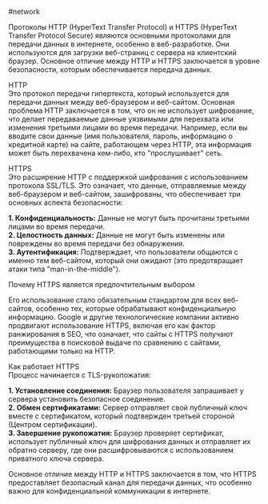 #network 

Протоколы HTTP (HyperText Transfer Protocol) и HTTPS (HyperText Transfer Protocol Secure) являются основными протоколами для передачи данных в интернете, особенно в веб-разработке. Они используются для загрузки веб-страниц с сервера на клиентский браузер. Основное отличие между HTTP и HTTPS заключается в уровне безопасности, которым обеспечивается передача данных.

HTTP  
Это протокол передачи гипертекста, который используется для передачи данных между веб-браузером и веб-сайтом. Основная проблема HTTP заключается в том, что он не использует шифрование, что делает передаваемые данные уязвимыми для перехвата или изменения третьими лицами во время передачи. Например, если вы вводите свои данные (имя пользователя, пароль, информацию о кредитной карте) на сайте, работающем через HTTP, эта информация может быть перехвачена кем-либо, кто "прослушивает" сеть.

HTTPS  
Это расширение HTTP с поддержкой шифрования с использованием протокола SSL/TLS. Это означает, что данные, отправляемые между веб-браузером и веб-сайтом, зашифрованы, что обеспечивает три основных аспекта безопасности:

**1. Конфиденциальность:** Данные не могут быть прочитаны третьими лицами во время передачи.  
**2. Целостность данных:** Данные не могут быть изменены или повреждены во время передачи без обнаружения.  
**3. Аутентификация:** Подтверждает, что пользователи общаются с именно тем веб-сайтом, который они ожидают (это предотвращает атаки типа "man-in-the-middle").

Почему HTTPS является предпочтительным выбором

Его использование стало обязательным стандартом для всех веб-сайтов, особенно тех, которые обрабатывают конфиденциальную информацию. Google и другие технологические компании активно продвигают использование HTTPS, включая его как фактор ранжирования в SEO, что означает, что сайты с HTTPS получают преимущества в поисковой выдаче по сравнению с сайтами, работающими только на HTTP.

Как работает HTTPS  
Процесс начинается с TLS-рукопожатия:

**1. Установление соединения:** Браузер пользователя запрашивает у сервера установить безопасное соединение.  
**2. Обмен сертификатами:** Сервер отправляет свой публичный ключ вместе с сертификатом, который подтвержден третьей стороной (Центром сертификации).  
**3. Завершение рукопожатия:** Браузер проверяет сертификат, использует публичный ключ для шифрования данных и отправляет их обратно серверу, где они расшифровываются с использованием приватного ключа сервера.

Основное отличие между HTTP и HTTPS заключается в том, что HTTPS предоставляет безопасный канал для передачи данных, что особенно важно для конфиденциальной коммуникации в интернете.